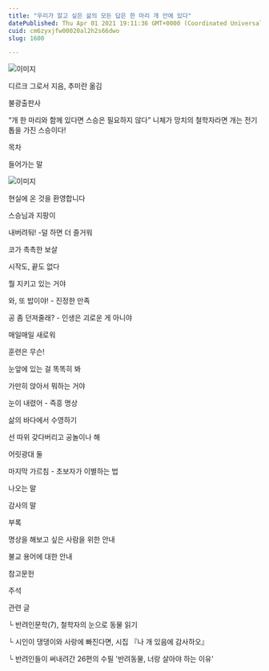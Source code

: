 ```yaml
---
title: "우리가 알고 싶은 삶의 모든 답은 한 마리 개 안에 있다"
datePublished: Thu Apr 01 2021 19:11:36 GMT+0000 (Coordinated Universal Time)
cuid: cm6zyxjfw00020al2h2s66dwo
slug: 1600

---
```



![이미지](https://cdn.hashnode.com/res/hashnode/image/upload/v1739247289118/431e85ab-42f4-40d8-8ae4-1e408760deb0.jpeg)

디르크 그로서 지음, 추미란 옮김

불광출판사

“개 한 마리와 함께 있다면 스승은 필요하지 않다” 니체가 망치의 철학자라면 개는 전기톱을 가진 스승이다!

목차

들어가는 말

![이미지](https://cdn.hashnode.com/res/hashnode/image/upload/v1739247290895/87d368c1-eb53-42e6-af07-671d2ee9a9b9.jpeg)

현실에 온 것을 환영합니다

스승님과 지팡이

내버려둬! -덜 하면 더 즐거워

코가 촉촉한 보살

시작도, 끝도 없다

뭘 지키고 있는 거야

와, 또 밥이야! - 진정한 만족

공 좀 던져줄래? - 인생은 괴로운 게 아니야

매일매일 새로워

훈련은 무슨!

눈앞에 있는 걸 똑똑히 봐

가만히 앉아서 뭐하는 거야

눈이 내렸어 - 즉흥 명상

삶의 바다에서 수영하기

선 따위 갖다버리고 공놀이나 해

어릿광대 둘

마지막 가르침 - 초보자가 이별하는 법

나오는 말

감사의 말

부록

명상을 해보고 싶은 사람을 위한 안내

불교 용어에 대한 안내

참고문헌

주석

관련 글

└ 반려인문학(7), 철학자의 눈으로 동물 읽기

└ 시인이 댕댕이와 사랑에 빠진다면, 시집 『나 개 있음에 감사하오』

└ 반려인들이 써내려간 26편의 수필 '반려동물, 너랑 살아야 하는 이유'
